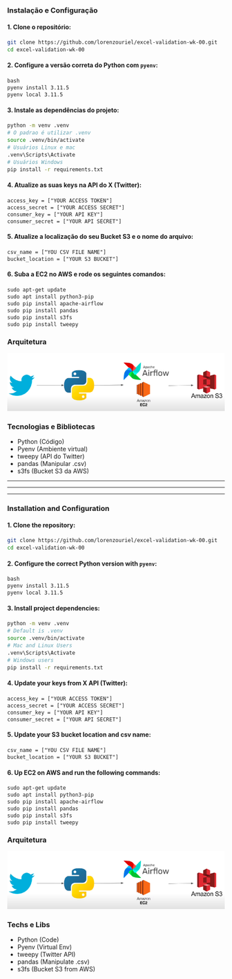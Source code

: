 ### Instalação e Configuração

#### 1. Clone o repositório:

```bash
git clone https://github.com/lorenzouriel/excel-validation-wk-00.git
cd excel-validation-wk-00
```

#### 2. Configure a versão correta do Python com `pyenv`:

```
bash
pyenv install 3.11.5
pyenv local 3.11.5
```

#### 3. Instale as dependências do projeto:

```bash
python -m venv .venv
# O padrao é utilizar .venv
source .venv/bin/activate
# Usuários Linux e mac
.venv\Scripts\Activate
# Usuários Windows
pip install -r requirements.txt  
```

#### 4. Atualize as suas keys na API do X (Twitter):
```
access_key = ["YOUR ACCESS TOKEN"]
access_secret = ["YOUR ACCESS SECRET"]
consumer_key = ["YOUR API KEY"]
consumer_secret = ["YOUR API SECRET"]
```

#### 5. Atualize a localização do seu Bucket S3 e o nome do arquivo:
```
csv_name = ["YOU CSV FILE NAME"]
bucket_location = ["YOUR S3 BUCKET"] 
```

#### 6. Suba a EC2 no AWS e rode os seguintes comandos:
```
sudo apt-get update
sudo apt install python3-pip
sudo pip install apache-airflow
sudo pip install pandas
sudo pip install s3fs
sudo pip install tweepy
```


### Arquitetura
![arquitetura](/docs/architecture.png)

### Tecnologias e Bibliotecas
- Python (Código)
- Pyenv (Ambiente virtual)
- tweepy (API do Twitter)
- pandas (Manipular .csv)
- s3fs (Bucket S3 da AWS)


---
---
---

### Installation and Configuration

#### 1. Clone the repository:

```bash
git clone https://github.com/lorenzouriel/excel-validation-wk-00.git
cd excel-validation-wk-00
```

#### 2. Configure the correct Python version with `pyenv`:

```
bash
pyenv install 3.11.5
pyenv local 3.11.5
```

#### 3. Install project dependencies:

```bash
python -m venv .venv
# Default is .venv
source .venv/bin/activate
# Mac and Linux Users
.venv\Scripts\Activate
# Windows users
pip install -r requirements.txt  
```

#### 4. Update your keys from X API (Twitter):
```
access_key = ["YOUR ACCESS TOKEN"]
access_secret = ["YOUR ACCESS SECRET"]
consumer_key = ["YOUR API KEY"]
consumer_secret = ["YOUR API SECRET"]
```

#### 5. Update your S3 bucket location and csv name:
```
csv_name = ["YOU CSV FILE NAME"]
bucket_location = ["YOUR S3 BUCKET"] 
```

#### 6. Up EC2 on AWS and run the following commands:
```
sudo apt-get update
sudo apt install python3-pip
sudo pip install apache-airflow
sudo pip install pandas
sudo pip install s3fs
sudo pip install tweepy
```


### Arquitetura
![arquitetura](/docs/architecture.png)


### Techs e Libs
- Python (Code)
- Pyenv (Virtual Env)
- tweepy (Twitter API)
- pandas (Manipulate .csv)
- s3fs   (Bucket S3 from AWS)